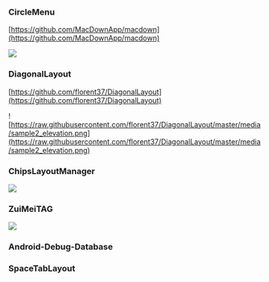 
###  CircleMenu  ###

[https://github.com/MacDownApp/macdown](https://github.com/MacDownApp/macdown)

![](https://github.com/Hitomis/CircleMenu/blob/master/preview/circle_menu.gif)

### DiagonalLayout
[https://github.com/florent37/DiagonalLayout](https://github.com/florent37/DiagonalLayout)

![https://raw.githubusercontent.com/florent37/DiagonalLayout/master/media/sample2_elevation.png](https://raw.githubusercontent.com/florent37/DiagonalLayout/master/media/sample2_elevation.png)



### ChipsLayoutManager

[](https://github.com/BelooS/ChipsLayoutManager)

![](https://github.com/BelooS/ChipsLayoutManager/raw/master/images/demo.gif)


### ZuiMeiTAG 
[](https://github.com/huage2580/ZuiMeiTAG)

![](https://github.com/huage2580/ZuiMeiTAG/raw/master/hello.gif)


### Android-Debug-Database

[](https://github.com/amitshekhariitbhu/Android-Debug-Database)



### SpaceTabLayout


[](https://github.com/thelong1EU/SpaceTabLayout)












